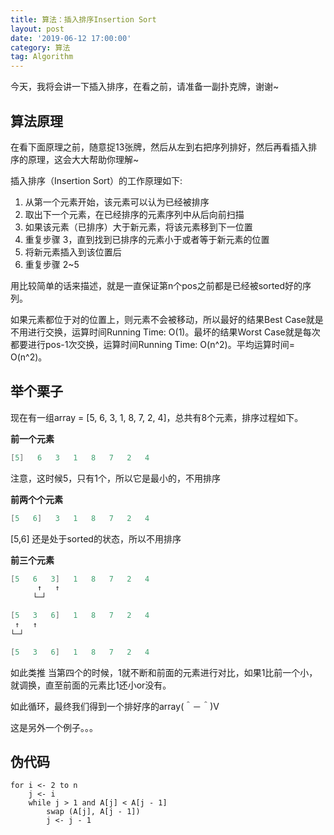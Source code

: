 ```yaml
---
title: 算法：插入排序Insertion Sort
layout: post
date: '2019-06-12 17:00:00'
category: 算法
tag: Algorithm
---
```


今天，我将会讲一下插入排序，在看之前，请准备一副扑克牌，谢谢~

## 算法原理
在看下面原理之前，随意捉13张牌，然后从左到右把序列排好，然后再看插入排序的原理，这会大大帮助你理解~

插入排序（Insertion Sort）的工作原理如下:
1. 从第一个元素开始，该元素可以认为已经被排序
2. 取出下一个元素，在已经排序的元素序列中从后向前扫描
3. 如果该元素（已排序）大于新元素，将该元素移到下一位置
4. 重复步骤 3，直到找到已排序的元素小于或者等于新元素的位置
5. 将新元素插入到该位置后
6. 重复步骤 2~5

用比较简单的话来描述，就是一直保证第n个pos之前都是已经被sorted好的序列。

如果元素都位于对的位置上，则元素不会被移动，所以最好的结果Best Case就是不用进行交换，运算时间Running Time: O(1)。最坏的结果Worst Case就是每次都要进行pos-1次交换，运算时间Running Time: O(n^2)。平均运算时间= O(n^2)。
## 举个栗子
现在有一组array = [5, 6, 3, 1, 8, 7, 2, 4]，总共有8个元素，排序过程如下。

**前一个元素**
```java
[5]   6   3   1   8   7   2   4  
```
注意，这时候5，只有1个，所以它是最小的，不用排序

**前两个个元素**
```java
[5   6]   3   1   8   7   2   4
```
[5,6] 还是处于sorted的状态，所以不用排序

**前三个元素**
```java
[5   6   3]   1   8   7   2   4
      ↑   ↑
     └─┘

[5   3   6]   1   8   7   2   4
 ↑   ↑
└─┘

[5   3   6]   1   8   7   2   4
```

如此类推
当第四个的时候，1就不断和前面的元素进行对比，如果1比前一个小，就调换，直至前面的元素比1还小or没有。

如此循环，最终我们得到一个排好序的array(＾－＾)V

这是另外一个例子。。。
<img src="{{ '/assets/blog/insertion-1.png' | prepend: site.baseurl }}" alt="">

## 伪代码
```
for i <- 2 to n
	j <- i
	while j > 1 and A[j] < A[j - 1]
		swap (A[j], A[j - 1])
		j <- j - 1
```